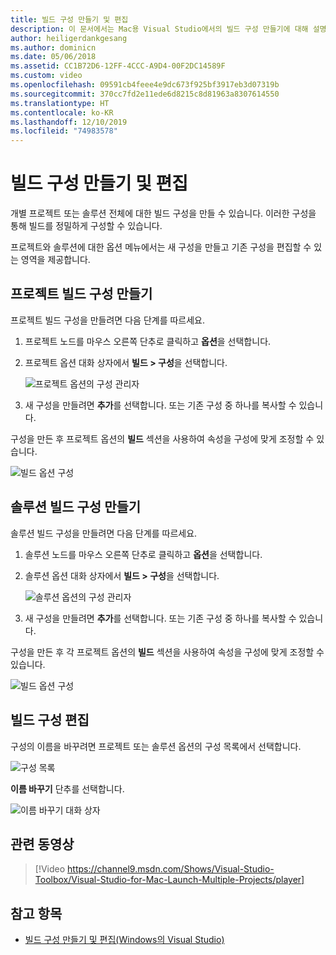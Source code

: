 ```yaml
---
title: 빌드 구성 만들기 및 편집
description: 이 문서에서는 Mac용 Visual Studio에서의 빌드 구성 만들기에 대해 설명합니다.
author: heiligerdankgesang
ms.author: dominicn
ms.date: 05/06/2018
ms.assetid: CC1B72D6-12FF-4CCC-A9D4-00F2DC14589F
ms.custom: video
ms.openlocfilehash: 09591cb4feee4e9dc673f925bf3917eb3d07319b
ms.sourcegitcommit: 370cc7fd2e11ede6d8215c8d81963a8307614550
ms.translationtype: HT
ms.contentlocale: ko-KR
ms.lasthandoff: 12/10/2019
ms.locfileid: "74983578"
---
```

# <a name="creating-and-editing-build-configurations"></a>빌드 구성 만들기 및 편집

개별 프로젝트 또는 솔루션 전체에 대한 빌드 구성을 만들 수 있습니다. 이러한 구성을 통해 빌드를 정밀하게 구성할 수 있습니다.

프로젝트와 솔루션에 대한 옵션 메뉴에서는 새 구성을 만들고 기존 구성을 편집할 수 있는 영역을 제공합니다.

## <a name="creating-a-project-build-configurations"></a>프로젝트 빌드 구성 만들기

프로젝트 빌드 구성을 만들려면 다음 단계를 따르세요.

1. 프로젝트 노드를 마우스 오른쪽 단추로 클릭하고 **옵션**을 선택합니다.

2. 프로젝트 옵션 대화 상자에서 **빌드 > 구성**을 선택합니다.

    ![프로젝트 옵션의 구성 관리자](media/create-and-edit-configurations-image2.png)

3. 새 구성을 만들려면 **추가**를 선택합니다. 또는 기존 구성 중 하나를 복사할 수 있습니다.

구성을 만든 후 프로젝트 옵션의 **빌드** 섹션을 사용하여 속성을 구성에 맞게 조정할 수 있습니다.

![빌드 옵션 구성](media/create-and-edit-configurations-image3.png)

## <a name="creating-a-solution-build-configuration"></a>솔루션 빌드 구성 만들기

솔루션 빌드 구성을 만들려면 다음 단계를 따르세요.

1. 솔루션 노드를 마우스 오른쪽 단추로 클릭하고 **옵션**을 선택합니다.

2. 솔루션 옵션 대화 상자에서 **빌드 > 구성**을 선택합니다.

    ![솔루션 옵션의 구성 관리자](media/create-and-edit-configurations-image1.png)

3. 새 구성을 만들려면 **추가**를 선택합니다. 또는 기존 구성 중 하나를 복사할 수 있습니다.

구성을 만든 후 각 프로젝트 옵션의 **빌드** 섹션을 사용하여 속성을 구성에 맞게 조정할 수 있습니다.

![빌드 옵션 구성](media/create-and-edit-configurations-image3.png)

## <a name="editing-a-build-configuration"></a>빌드 구성 편집

구성의 이름을 바꾸려면 프로젝트 또는 솔루션 옵션의 구성 목록에서 선택합니다.

![구성 목록](media/create-and-edit-configurations-image4.png)

**이름 바꾸기** 단추를 선택합니다.

![이름 바꾸기 대화 상자](media/create-and-edit-configurations-image5.png)

## <a name="related-video"></a>관련 동영상

> [!Video https://channel9.msdn.com/Shows/Visual-Studio-Toolbox/Visual-Studio-for-Mac-Launch-Multiple-Projects/player]

## <a name="see-also"></a>참고 항목

- [빌드 구성 만들기 및 편집(Windows의 Visual Studio)](/visualstudio/ide/how-to-create-and-edit-configurations)